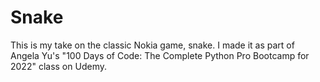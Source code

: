 # Snake
This is my take on the classic Nokia game, snake. I made it as part of Angela Yu's "100 Days of Code: 
The Complete Python Pro Bootcamp for 2022" class on Udemy.


